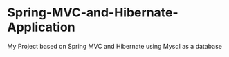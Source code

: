# Spring-MVC-and-Hibernate-Application
My Project based on Spring MVC and Hibernate using Mysql as a database
